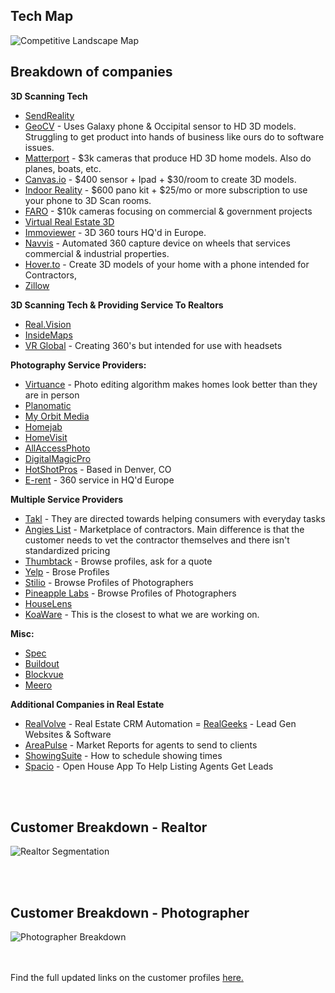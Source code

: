 ## Tech Map
![Competitive Landscape Map](http://i63.tinypic.com/2iax3c5.png)

## Breakdown of companies

**3D Scanning Tech**
- [SendReality](http://sendreality.com/)
- [GeoCV](https://geocv.com) - Uses Galaxy phone & Occipital sensor to HD 3D models. Struggling to get product into hands of business like ours do to software issues. 
- [Matterport](https://matterport.com) - $3k cameras that produce HD 3D home models. Also do planes, boats, etc.
- [Canvas.io](https://canvas.io/) - $400 sensor + Ipad + $30/room to create 3D models.
- [Indoor Reality](http://www.indoorreality.com/) - $600 pano kit + $25/mo or more subscription to use your phone to 3D Scan rooms. 
- [FARO](https://www.faro.com/) - $10k cameras focusing on commercial & government projects
- [Virtual Real Estate 3D](https://virtualrealestate3d.com/)
- [Immoviewer](https://www.immoviewer.com/) - 3D 360 tours HQ'd in Europe.
- [Navvis](https://www.navvis.com/) - Automated 360 capture device on wheels that services commercial & industrial properties. 
- [Hover.to](https://hover.to/) - Create 3D models of your home with a phone intended for Contractors, 
- [Zillow](https://www.zillow.com/marketing/real-estate-photography/)


**3D Scanning Tech & Providing Service To Realtors**
- [Real.Vision](https://real.vision/)
- [InsideMaps](https://www.insidemaps.com/)
- [VR Global](https://www.vrglobal.com/) - Creating 360's but intended for use with headsets

**Photography Service Providers:**
- [Virtuance](https://www.virtuance.com/) - Photo editing algorithm makes homes look better than they are in person
- [Planomatic](https://www.planomatic.com/)
- [My Orbit Media](https://www.myorbitmedia.com/)
- [Homejab](https://www.homejab.com/)
- [HomeVisit](http://homevisit.com/)
- [AllAccessPhoto](http://allaccessphoto.com/services/)
- [DigitalMagicPro](http://www.digitalmagicpro.com/Real-Estate/Package/)
- [HotShotPros](http://www.hotshotpros.com/) - Based in Denver, CO 
- [E-rent](http://www.e-rent.de/index.htm) - 360 service in HQ'd Europe


**Multiple Service Providers**
- [Takl](https://takl.com) - They are directed towards helping consumers with everyday tasks
- [Angies List](https://www.angieslist.com/) - Marketplace of contractors. Main difference is that the customer needs to vet the contractor themselves and there isn't standardized pricing
- [Thumbtack](https://www.thumbtack.com/) - Browse profiles, ask for a quote
- [Yelp](yelp.com) - Brose Profiles
- [Stilio](https://stilio.com/) - Browse Profiles of Photographers
- [Pineapple Labs](https://portal.pineapplelabs.io/) - Browse Profiles of Photographers
- [HouseLens](http://houselens.com)
- [KoaWare](http://koaware.com) - This is the closest to what we are working on. 



**Misc:**
- [Spec](https://spec.co/)
- [Buildout](https://buildout.com/)
- [Blockvue](https://blockvue.com)
- [Meero](https://www.meero.com/)


**Additional Companies in Real Estate**
- [RealVolve](https://realvolve.com/) - Real Estate CRM Automation
= [RealGeeks](https://www.realgeeks.com) - Lead Gen Websites & Software
- [AreaPulse](https://areapulse.com) - Market Reports for agents to send to clients
- [ShowingSuite](http://www.showingsuite.com/) - How to schedule showing times
- [Spacio](https://spac.io/) - Open House App To Help Listing Agents Get Leads






<br><br>
## Customer Breakdown - Realtor
![Realtor Segmentation](http://i63.tinypic.com/208u3p5.png)

<br><br>

## Customer Breakdown - Photographer
![Photographer Breakdown](http://i65.tinypic.com/2s7svw8.png)

<br><br>
Find the full updated links on the customer profiles [here.](https://docs.google.com/spreadsheets/d/1KlmYuc7BEkeBNk_8sAKhmky1jTRhPcIyIcIM7aBd8bY/edit#gid=1966289694)
